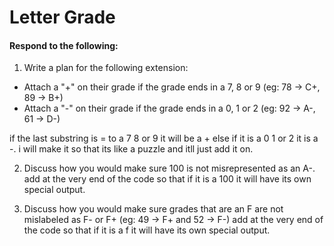 # Letter Grade
#### Respond to the following:

1. Write a plan for the following extension:
  * Attach a "+" on their grade if the grade ends in a 7, 8 or 9 (eg: 78 -> C+, 89 -> B+)
  * Attach a "-" on their grade if the grade ends in a 0, 1 or 2 (eg: 92 -> A-, 61 -> D-)

   if the last substring is = to a 7 8 or 9 it will be a + else if it is a 0 1 or 2 it is a -. i will make it so that its like a puzzle and itll just add it on. 


2. Discuss how you would make sure 100 is not misrepresented as an A-.
  add at the very end of the code so that if it is a 100 it will have its own special output.


3. Discuss how you would make sure grades that are an F are not mislabeled as F- or F+ (eg: 49 -> F+ and 52 -> F-)
  add at the very end of the code so that if it is a f it will have its own special output. 
